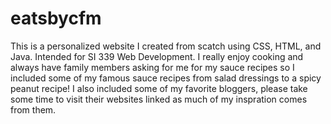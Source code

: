 # eatsbycfm
This is a personalized website I created from scatch using CSS, HTML, and Java. Intended for SI 339 Web Development. I really enjoy cooking and always have family members asking for me for my sauce recipes so I included some of my famous sauce recipes from salad dressings to a spicy peanut recipe! I also included some of my favorite bloggers, please take some time to visit their websites linked as much of my inspration comes from them.

